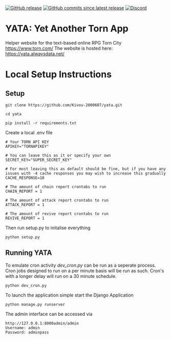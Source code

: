 [![GitHub release](https://img.shields.io/github/release/kivou-2000607/yata.svg?style=for-the-badge&color=%23447e9b&label=Release&logo=github)](https://github.com/Kivou-2000607/yata/releases)
[![GitHub commits since latest release](https://img.shields.io/github/commits-since/kivou-2000607/yata/v1.9.svg?style=for-the-badge&color=%23447e9b&label=Commit%20since%20last%20release&logo=github)](https://github.com/Kivou-2000607/yata/commits/master)
[![Discord](https://img.shields.io/discord/581227228537421825?style=for-the-badge&color=%23447e9b&label=Join%20the%20discord&logo=discord&logoColor=FFF)](https://yata.alwaysdata.net/discord)

# YATA: Yet Another Torn App

Helper website for the text-based online RPG Torn City https://www.torn.com/
The website is hosted here: https://yata.alwaysdata.net/

# Local Setup Instructions



## Setup
    git clone https://github.com/Kivou-2000607/yata.git

    cd yata

    pip install -r requirements.txt

Create a local .env file

    # Your TORN API KEY
    APIKEY="TORNAPIKEY"

    # You can leave this as it or specify your own
    SECRET_KEY="SUPER_SECRET_KEY"

    # For most leaving this as default should be fine, but if you have any issues with -4 cache responses you may wish to increase this gradually
    CACHE_RESPONSE=10 

    # The amount of chain report crontabs to run 
    CHAIN_REPORT = 1

    # The amount of attack report crontabs to run 
    ATTACK_REPORT = 1

    # The amount of revive report crontabs to run 
    REVIVE_REPORT = 1
    
Then run setup.py to initalise everything

    python setup.py



## Running YATA

To emulate cron activity _dev_cron.py_ can be run as a seperate process. Cron jobs designed to run on a per minute basis will be run as such. Cron's with a longer delay will run on a 30 minute schedule.

    python dev_cron.py

To launch the application simple start the Django Application

    python manage.py runserver

The admin interface can be accessed via

    http://127.0.0.1:8000admin/admin
    Username: admin
    Password: adminpass